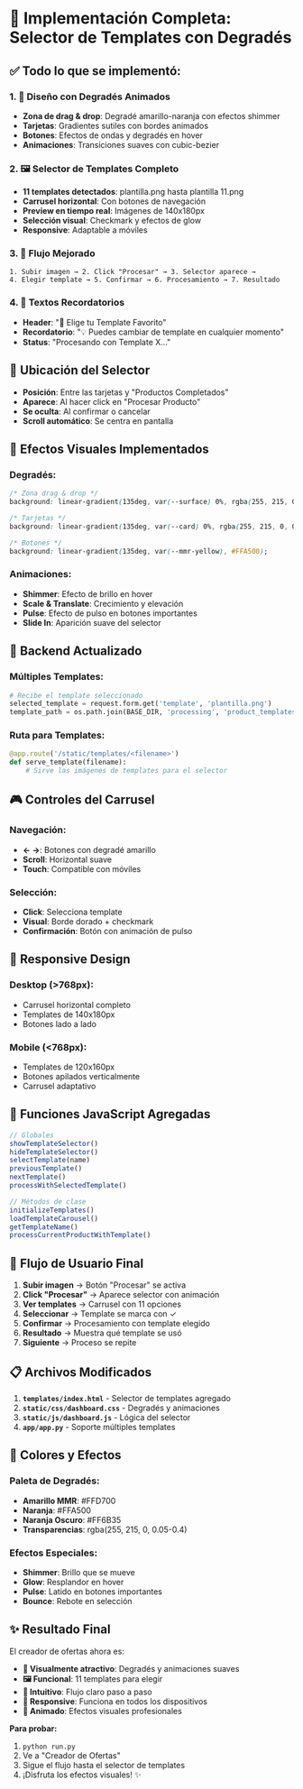 # 🎨 Implementación Completa: Selector de Templates con Degradés

## ✅ **Todo lo que se implementó:**

### 1. **🌈 Diseño con Degradés Animados**
- **Zona de drag & drop**: Degradé amarillo-naranja con efectos shimmer
- **Tarjetas**: Gradientes sutiles con bordes animados
- **Botones**: Efectos de ondas y degradés en hover
- **Animaciones**: Transiciones suaves con cubic-bezier

### 2. **🖼️ Selector de Templates Completo**
- **11 templates detectados**: plantilla.png hasta plantilla 11.png
- **Carrusel horizontal**: Con botones de navegación
- **Preview en tiempo real**: Imágenes de 140x180px
- **Selección visual**: Checkmark y efectos de glow
- **Responsive**: Adaptable a móviles

### 3. **🔄 Flujo Mejorado**
```
1. Subir imagen → 2. Click "Procesar" → 3. Selector aparece → 
4. Elegir template → 5. Confirmar → 6. Procesamiento → 7. Resultado
```

### 4. **💬 Textos Recordatorios**
- **Header**: "🎨 Elige tu Template Favorito"
- **Recordatorio**: "💡 Puedes cambiar de template en cualquier momento"
- **Status**: "Procesando con Template X..."

## 🎯 **Ubicación del Selector**
- **Posición**: Entre las tarjetas y "Productos Completados"
- **Aparece**: Al hacer click en "Procesar Producto"
- **Se oculta**: Al confirmar o cancelar
- **Scroll automático**: Se centra en pantalla

## 🎨 **Efectos Visuales Implementados**

### **Degradés:**
```css
/* Zona drag & drop */
background: linear-gradient(135deg, var(--surface) 0%, rgba(255, 215, 0, 0.05) 100%);

/* Tarjetas */
background: linear-gradient(135deg, var(--card) 0%, rgba(255, 215, 0, 0.03) 100%);

/* Botones */
background: linear-gradient(135deg, var(--mmr-yellow), #FFA500);
```

### **Animaciones:**
- **Shimmer**: Efecto de brillo en hover
- **Scale & Translate**: Crecimiento y elevación
- **Pulse**: Efecto de pulso en botones importantes
- **Slide In**: Aparición suave del selector

## 🔧 **Backend Actualizado**

### **Múltiples Templates:**
```python
# Recibe el template seleccionado
selected_template = request.form.get('template', 'plantilla.png')
template_path = os.path.join(BASE_DIR, 'processing', 'product_templates', selected_template)
```

### **Ruta para Templates:**
```python
@app.route('/static/templates/<filename>')
def serve_template(filename):
    # Sirve las imágenes de templates para el selector
```

## 🎮 **Controles del Carrusel**

### **Navegación:**
- **← →**: Botones con degradé amarillo
- **Scroll**: Horizontal suave
- **Touch**: Compatible con móviles

### **Selección:**
- **Click**: Selecciona template
- **Visual**: Borde dorado + checkmark
- **Confirmación**: Botón con animación de pulso

## 📱 **Responsive Design**

### **Desktop (>768px):**
- Carrusel horizontal completo
- Templates de 140x180px
- Botones lado a lado

### **Mobile (<768px):**
- Templates de 120x160px
- Botones apilados verticalmente
- Carrusel adaptativo

## 🚀 **Funciones JavaScript Agregadas**

```javascript
// Globales
showTemplateSelector()
hideTemplateSelector()
selectTemplate(name)
previousTemplate()
nextTemplate()
processWithSelectedTemplate()

// Métodos de clase
initializeTemplates()
loadTemplateCarousel()
getTemplateName()
processCurrentProductWithTemplate()
```

## 🎯 **Flujo de Usuario Final**

1. **Subir imagen** → Botón "Procesar" se activa
2. **Click "Procesar"** → Aparece selector con animación
3. **Ver templates** → Carrusel con 11 opciones
4. **Seleccionar** → Template se marca con ✓
5. **Confirmar** → Procesamiento con template elegido
6. **Resultado** → Muestra qué template se usó
7. **Siguiente** → Proceso se repite

## 📋 **Archivos Modificados**

1. **`templates/index.html`** - Selector de templates agregado
2. **`static/css/dashboard.css`** - Degradés y animaciones
3. **`static/js/dashboard.js`** - Lógica del selector
4. **`app/app.py`** - Soporte múltiples templates

## 🎨 **Colores y Efectos**

### **Paleta de Degradés:**
- **Amarillo MMR**: #FFD700
- **Naranja**: #FFA500  
- **Naranja Oscuro**: #FF6B35
- **Transparencias**: rgba(255, 215, 0, 0.05-0.4)

### **Efectos Especiales:**
- **Shimmer**: Brillo que se mueve
- **Glow**: Resplandor en hover
- **Pulse**: Latido en botones importantes
- **Bounce**: Rebote en selección

## ✨ **Resultado Final**

El creador de ofertas ahora es:
- **🎨 Visualmente atractivo**: Degradés y animaciones suaves
- **🖼️ Funcional**: 11 templates para elegir
- **🔄 Intuitivo**: Flujo claro paso a paso
- **📱 Responsive**: Funciona en todos los dispositivos
- **💫 Animado**: Efectos visuales profesionales

**Para probar:**
1. `python run.py`
2. Ve a "Creador de Ofertas"
3. Sigue el flujo hasta el selector de templates
4. ¡Disfruta los efectos visuales! ✨